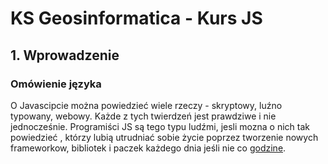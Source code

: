 # KS Geosinformatica - Kurs JS

## 1.  Wprowadzenie

### Omówienie języka

O Javascipcie można powiedzieć wiele rzeczy - skryptowy, luźno typowany, webowy. Każde z tych twierdzeń jest prawdziwe i nie jednocześnie. Programiści JS są tego typu ludźmi, jesli mozna o nich tak powiedzieć , którzy lubią utrudniać sobie życie poprzez tworzenie nowych frameworkow, bibliotek i paczek każdego dnia jeśli nie co [godzine](https://dayssincelastjavascriptframework.com/). 
<!--stackedit_data:
eyJoaXN0b3J5IjpbLTMwOTE4NjI2MCwxNDUyMDkwODNdfQ==
-->